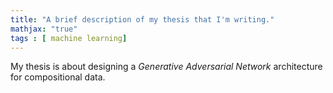 ```yaml
---
title: "A brief description of my thesis that I'm writing."
mathjax: "true"
tags : [ machine learning]
---
```


My thesis is about designing a _Generative Adversarial Network_ architecture for compositional data. 